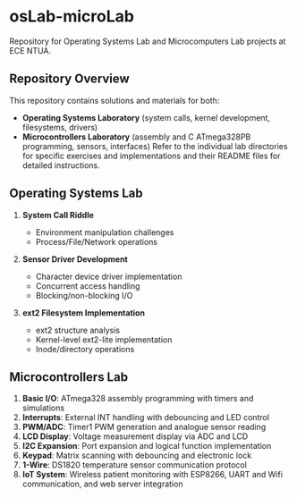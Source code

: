 # osLab-microLab
Repository for Operating Systems Lab and Microcomputers Lab projects at ECE NTUA.

## Repository Overview
This repository contains solutions and materials for both:
- **Operating Systems Laboratory** (system calls, kernel development, filesystems, drivers)
- **Microcontrollers Laboratory** (assembly and C ATmega328PB programming, sensors, interfaces)
Refer to the individual lab directories for specific exercises and implementations and their README files for detailed instructions.

## Operating Systems Lab
1. **System Call Riddle**  
   - Environment manipulation challenges
   - Process/File/Network operations

2. **Sensor Driver Development**  
   - Character device driver implementation  
   - Concurrent access handling  
   - Blocking/non-blocking I/O

3. **ext2 Filesystem Implementation**  
   - ext2 structure analysis  
   - Kernel-level ext2-lite implementation  
   - Inode/directory operations

## Microcontrollers Lab
1. **Basic I/O**: ATmega328 assembly programming with timers and simulations  
2. **Interrupts**: External INT handling with debouncing and LED control  
3. **PWM/ADC**: Timer1 PWM generation and analogue sensor reading  
4. **LCD Display**: Voltage measurement display via ADC and LCD  
5. **I2C Expansion**: Port expansion and logical function implementation  
6. **Keypad**: Matrix scanning with debouncing and electronic lock  
7. **1-Wire**: DS1820 temperature sensor communication protocol  
8. **IoT System**: Wireless patient monitoring with ESP8266, UART and Wifi communication, and web server integration 
